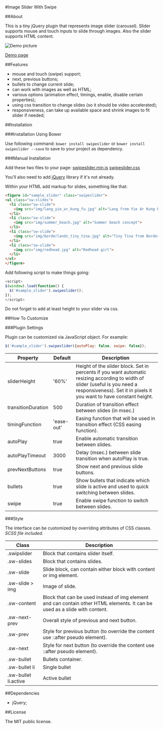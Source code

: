 #Image Slider With Swipe

##About

This is a tiny jQuery plugin that represents image slider (carousel). Slider supports mouse and touch inputs to slide through images. Also the slider supports HTML content.

![Demo picture](http://alexemashev.github.io/swipeslider/img/small_demo.gif)

[Demo page](http://alexemashev.github.io/swipeslider/)

##Features

- mouse and touch (swipe) support;
- next, previous buttons;
- bullets to change current slide;
- can work with images as well as HTML;
- various options (animation effect, timings, enable, disable certain properties);
- using css transition to change slides (so it should be video accelerated);
- responsiveness, can take up available space and shrink images to fit slider if needed;

##Installation

###Installation Using Bower

Use following command:
`bower install swipeslider`
or
`bower install swipeslider --save`
to save to your project as dependency.


###Manual Installation

Add these two files to your page:
[swipeslider.min.js](http://alexemashev.github.io/swipeslider/dist/swipeslider.min.js)
[swipeslider.css](http://alexemashev.github.io/swipeslider/dist/swipeslider.css)

You'll also need to add [jQuery](http://jquery.com/) library if it's not already.

Within your HTML add markup for slides, something like that:

```HTML
<figure id="sample_slider" class="swipeslider">
<ul class="sw-slides">
  <li class="sw-slide">
    <img src="img/lang_yie_ar_kung_fu.jpg" alt="Lang from Yie Ar Kung Fu">
  </li>
  <li class="sw-slide">
    <img src="img/summer_beach.jpg" alt="Summer beach concept">
  </li>
  <li class="sw-slide">
    <img src="img/borderlands_tiny_tina.jpg" alt="Tiny Tina from Borderlands 2">
  </li>
  <li class="sw-slide">
    <img src="img/redhead.jpg" alt="Redhead girl">
  </li>
</ul>
</figure>
```

Add following script to make things going:

```JavaScript
<script>
$(window).load(function() {
  $('#sample_slider').swipeslider();
});
</script>
```

Do not forget to add at least height to your slider via css.

##How To Customize

###Plugin Settings

Plugin can be customized via JavaScript object. For example:

```JavaScript
$('#sample_slider').swipeslider({autoPlay: false, swipe: false});
```

| Property         | Default   | Description                                                                       |
|------------------|-----------|----------------------------------------------------------------------------------|
|sliderHeight|'60%'       |Height of the slider block. Set in percents if you want automatic resizing according to width of slider (useful is you need a responsiveness). Set it in pixels it you want to have constant height.|
|transitionDuration|500       |Duration of transition effect between slides (in msec.)|
|timingFunction    |'ease-out'|Easing function that will be used in transition effect (CSS easing function).|
|autoPlay          |true      |Enable automatic transition between slides.|
|autoPlayTimeout   |3000      |Delay (msec.) between slide transition when autoPlay is true.|
|prevNextButtons   |true      |Show next and previous slide buttons.|
|bullets           |true      |Show bullets that indicate which slide is active and used to quick switching between slides.|
|swipe             |true      |Enable swipe function to switch between slides.|

###Style

The interface can be customized by overriding attributes of CSS classes. *SCSS file included.*

| Class | Description |
|--------|--------|
|.swipslider |Block that contains slider itself.|
|.sw-slides |Block that contains slides.|
|.sw-slide |Slide block, can contain either block with content or img element.|
|.sw-slide > img |Image of slide.|
|.sw-content |Block that can be used instead of img element and can contain other HTML elements. It can be used as a slide with content.|
|.sw-next-prev  |Overall style of previous and next button.|
|.sw-prev  |Style for previous button (to override the content use ::after pseudo element).|
|.sw-next  |Style for next button (to override the content use ::after pseudo element).|
|.sw-bullet  |Bullets container.|
|.sw-bullet li  |Single bullet|
|.sw-bullet li.active  |Active bullet|

##Dependencies

- jQuery;

##License

The MIT public license.
